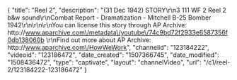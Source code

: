 {
    "title": "Reel 2",
    "description": "(31 Dec 1942) STORY\r\n3 111 WF 2 Reel 2 b&w sound\r\nCombat Report - Dramatization - Mitchell B-25 Bomber 1942\r\n\r\n\r\nYou can license this story through AP Archive: http:\/\/www.aparchive.com\/metadata\/youtube\/74c9bd72f2933e6587356f0db138060b \r\nFind out more about AP Archive: http:\/\/www.aparchive.com\/HowWeWork",
    "channelid": "123184222",
    "videoid": "123186472",
    "date_created": "1507366745",
    "date_modified": "1508436472",
    "type": "captivate",
    "layout": "channelVideo",
    "url": "\/c1\/reel-2\/123184222-123186472"
}